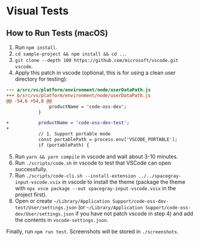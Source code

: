 # Visual Tests

## How to Run Tests (macOS)

1. Run `npm install`.
2. `cd sample-project && npm install && cd ..`.
3. `git clone --depth 100 https://github.com/microsoft/vscode.git vscode`.
4. Apply this patch in vscode (optional, this is for using a clean user directory for testing):

```diff
--- a/src/vs/platform/environment/node/userDataPath.js
+++ b/src/vs/platform/environment/node/userDataPath.js
@@ -54,6 +54,8 @@
                productName = 'code-oss-dev';
            }

+           productName = 'code-oss-dev-test';
+
            // 1. Support portable mode
            const portablePath = process.env['VSCODE_PORTABLE'];
            if (portablePath) {
```

5. Run `yarn && yarn compile` in vscode and wait about 3-10 minutes.
6. Run `./scripts/code.sh` in vscode to test that VSCode can open successfully.
7. Run `./scripts/code-cli.sh --install-extension ../../spacegray-input-vscode.vsix` in vscode to install the theme (package the theme with `npx vsce package --out spacegray-input-vscode.vsix` in the project first).
8. Open or create `~/Library/Application Support/code-oss-dev-test/User/settings.json` (or `~/Library/Application Support/code-oss-dev/User/settings.json` if you have not patch vscode in step 4) and add the contents in `vscode-settings.json`.

Finally, run `npm run test`. Screenshots will be stored in `./screenshots`.

